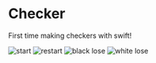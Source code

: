 # Checker
First time making checkers with swift! 


![start](https://user-images.githubusercontent.com/102161641/165348807-b37873ce-4072-46ee-8dd1-c95cdc9a1353.gif)
![restart](https://user-images.githubusercontent.com/102161641/165348782-9662bb85-ff17-4e73-9390-0d77262c28e1.gif)
![black lose](https://user-images.githubusercontent.com/102161641/165348786-bfcfb0dd-f319-4e79-9d45-ce8cc9d2fa85.gif)
![white lose](https://user-images.githubusercontent.com/102161641/165348794-ff46eec6-2b86-466e-9d96-a1ac5896f7d3.gif)
